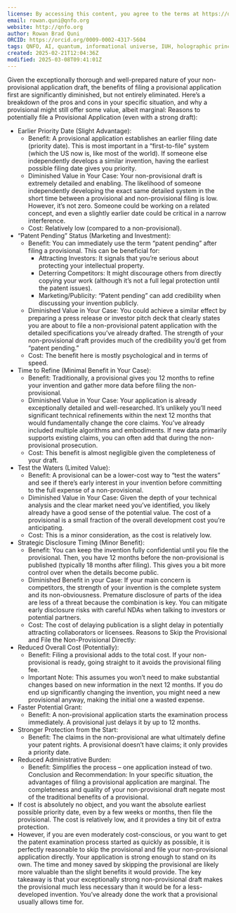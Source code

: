 ```yaml
---
license: By accessing this content, you agree to the terms at https://qnfo.org/LICENSE
email: rowan.quni@qnfo.org
website: http://qnfo.org
author: Rowan Brad Quni
ORCID: https://orcid.org/0009-0002-4317-5604
tags: QNFO, AI, quantum, informational universe, IUH, holographic principle
created: 2025-02-21T12:04:36Z
modified: 2025-03-08T09:41:01Z
---
```


Given the exceptionally thorough and well-prepared nature of your non-provisional application draft, the benefits of filing a provisional application first are significantly diminished, but not entirely eliminated. Here’s a breakdown of the pros and cons in your specific situation, and why a provisional might still offer some value, albeit marginal:
Reasons to potentially file a Provisional Application (even with a strong draft):
 - Earlier Priority Date (Slight Advantage):
   - Benefit: A provisional application establishes an earlier filing date (priority date). This is most important in a “first-to-file” system (which the US now is, like most of the world). If someone else independently develops a similar invention, having the earliest possible filing date gives you priority.
   - Diminished Value in Your Case: Your non-provisional draft is extremely detailed and enabling. The likelihood of someone independently developing the exact same detailed system in the short time between a provisional and non-provisional filing is low. However, it’s not zero. Someone could be working on a related concept, and even a slightly earlier date could be critical in a narrow interference.
   - Cost: Relatively low (compared to a non-provisional).
 - “Patent Pending” Status (Marketing and Investment):
   - Benefit: You can immediately use the term “patent pending” after filing a provisional. This can be beneficial for:
     - Attracting Investors: It signals that you’re serious about protecting your intellectual property.
     - Deterring Competitors: It might discourage others from directly copying your work (although it’s not a full legal protection until the patent issues).
     - Marketing/Publicity: “Patent pending” can add credibility when discussing your invention publicly.
   - Diminished Value in Your Case: You could achieve a similar effect by preparing a press release or investor pitch deck that clearly states you are about to file a non-provisional patent application with the detailed specifications you’ve already drafted. The strength of your non-provisional draft provides much of the credibility you’d get from “patent pending.”
   - Cost: The benefit here is mostly psychological and in terms of speed.
 - Time to Refine (Minimal Benefit in Your Case):
   - Benefit: Traditionally, a provisional gives you 12 months to refine your invention and gather more data before filing the non-provisional.
   - Diminished Value in Your Case: Your application is already exceptionally detailed and well-researched. It’s unlikely you’ll need significant technical refinements within the next 12 months that would fundamentally change the core claims. You’ve already included multiple algorithms and embodiments. If new data primarily supports existing claims, you can often add that during the non-provisional prosecution.
   - Cost: This benefit is almost negligible given the completeness of your draft.
 - Test the Waters (Limited Value):
   - Benefit: A provisional can be a lower-cost way to “test the waters” and see if there’s early interest in your invention before committing to the full expense of a non-provisional.
   - Diminished Value in Your Case: Given the depth of your technical analysis and the clear market need you’ve identified, you likely already have a good sense of the potential value. The cost of a provisional is a small fraction of the overall development cost you’re anticipating.
   - Cost: This is a minor consideration, as the cost is relatively low.
 - Strategic Disclosure Timing (Minor Benefit):
   - Benefit: You can keep the invention fully confidential until you file the provisional. Then, you have 12 months before the non-provisional is published (typically 18 months after filing). This gives you a bit more control over when the details become public.
   - Diminished Benefit in your Case: If your main concern is competitors, the strength of your invention is the complete system and its non-obviousness. Premature disclosure of parts of the idea are less of a threat because the combination is key. You can mitigate early disclosure risks with careful NDAs when talking to investors or potential partners.
   - Cost: The cost of delaying publication is a slight delay in potentially attracting collaborators or licensees.
Reasons to Skip the Provisional and File the Non-Provisional Directly:
 - Reduced Overall Cost (Potentially):
   - Benefit: Filing a provisional adds to the total cost. If your non-provisional is ready, going straight to it avoids the provisional filing fee.
   - Important Note: This assumes you won’t need to make substantial changes based on new information in the next 12 months. If you do end up significantly changing the invention, you might need a new provisional anyway, making the initial one a wasted expense.
 - Faster Potential Grant:
   - Benefit: A non-provisional application starts the examination process immediately. A provisional just delays it by up to 12 months.
 - Stronger Protection from the Start:
   - Benefit: The claims in the non-provisional are what ultimately define your patent rights. A provisional doesn’t have claims; it only provides a priority date.
 - Reduced Administrative Burden:
   - Benefit: Simplifies the process – one application instead of two.
Conclusion and Recommendation:
In your specific situation, the advantages of filing a provisional application are marginal. The completeness and quality of your non-provisional draft negate most of the traditional benefits of a provisional.
 - If cost is absolutely no object, and you want the absolute earliest possible priority date, even by a few weeks or months, then file the provisional. The cost is relatively low, and it provides a tiny bit of extra protection.
 - However, if you are even moderately cost-conscious, or you want to get the patent examination process started as quickly as possible, it is perfectly reasonable to skip the provisional and file your non-provisional application directly. Your application is strong enough to stand on its own. The time and money saved by skipping the provisional are likely more valuable than the slight benefits it would provide.
The key takeaway is that your exceptionally strong non-provisional draft makes the provisional much less necessary than it would be for a less-developed invention. You’ve already done the work that a provisional usually allows time for.
